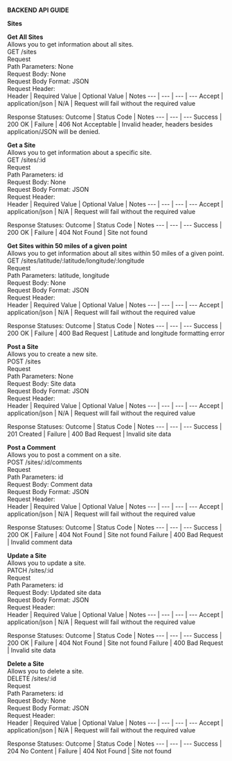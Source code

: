 **BACKEND API GUIDE**

**Sites**

**Get All Sites** <br>
Allows you to get information about all sites. <br>
GET /sites <br>
Request <br>
Path Parameters: None <br>
Request Body: None <br>
Request Body Format: JSON <br>
Request Header: <br>
Header | Required Value | Optional Value | Notes
--- | --- | --- | ---
Accept | application/json | N/A | Request will fail without the required value

Response Statuses:
Outcome | Status Code | Notes
--- | --- | ---
Success | 200 OK | 
Failure | 406 Not Acceptable | Invalid header, headers besides application/JSON will be denied.

**Get a Site** <br>
Allows you to get information about a specific site. <br>
GET /sites/:id <br>
Request <br>
Path Parameters: id <br>
Request Body: None <br>
Request Body Format: JSON <br>
Request Header: <br>
Header | Required Value | Optional Value | Notes
--- | --- | --- | ---
Accept | application/json | N/A | Request will fail without the required value

Response Statuses:
Outcome | Status Code | Notes
--- | --- | ---
Success | 200 OK | 
Failure | 404 Not Found | Site not found

**Get Sites within 50 miles of a given point** <br>
Allows you to get information about all sites within 50 miles of a given point. <br>
GET /sites/latitude/:latitude/longitude/:longitude <br>
Request <br>
Path Parameters: latitude, longitude <br>
Request Body: None <br>
Request Body Format: JSON <br>
Request Header: <br>
Header | Required Value | Optional Value | Notes
--- | --- | --- | ---
Accept | application/json | N/A | Request will fail without the required value

Response Statuses:
Outcome | Status Code | Notes
--- | --- | ---
Success | 200 OK | 
Failure | 400 Bad Request | Latitude and longitude formatting error

**Post a Site** <br>
Allows you to create a new site. <br>
POST /sites <br>
Request <br>
Path Parameters: None <br>
Request Body: Site data <br>
Request Body Format: JSON <br>
Request Header: <br>
Header | Required Value | Optional Value | Notes
--- | --- | --- | ---
Accept | application/json | N/A | Request will fail without the required value

Response Statuses:
Outcome | Status Code | Notes
--- | --- | ---
Success | 201 Created | 
Failure | 400 Bad Request | Invalid site data

**Post a Comment** <br>
Allows you to post a comment on a site. <br>
POST /sites/:id/comments <br>
Request <br>
Path Parameters: id <br>
Request Body: Comment data <br>
Request Body Format: JSON <br>
Request Header: <br>
Header | Required Value | Optional Value | Notes
--- | --- | --- | ---
Accept | application/json | N/A | Request will fail without the required value

Response Statuses:
Outcome | Status Code | Notes
--- | --- | ---
Success | 200 OK | 
Failure | 404 Not Found | Site not found
Failure | 400 Bad Request | Invalid comment data

**Update a Site** <br>
Allows you to update a site. <br>
PATCH /sites/:id <br>
Request <br>
Path Parameters: id <br>
Request Body: Updated site data <br>
Request Body Format: JSON <br>
Request Header: <br>
Header | Required Value | Optional Value | Notes
--- | --- | --- | ---
Accept | application/json | N/A | Request will fail without the required value

Response Statuses:
Outcome | Status Code | Notes
--- | --- | ---
Success | 200 OK | 
Failure | 404 Not Found | Site not found
Failure | 400 Bad Request | Invalid site data

**Delete a Site** <br>
Allows you to delete a site. <br>
DELETE /sites/:id <br>
Request <br>
Path Parameters: id <br>
Request Body: None <br>
Request Body Format: JSON <br>
Request Header: <br>
Header | Required Value | Optional Value | Notes
--- | --- | --- | ---
Accept | application/json | N/A | Request will fail without the required value

Response Statuses:
Outcome | Status Code | Notes
--- | --- | ---
Success | 204 No Content | 
Failure | 404 Not Found | Site not found
